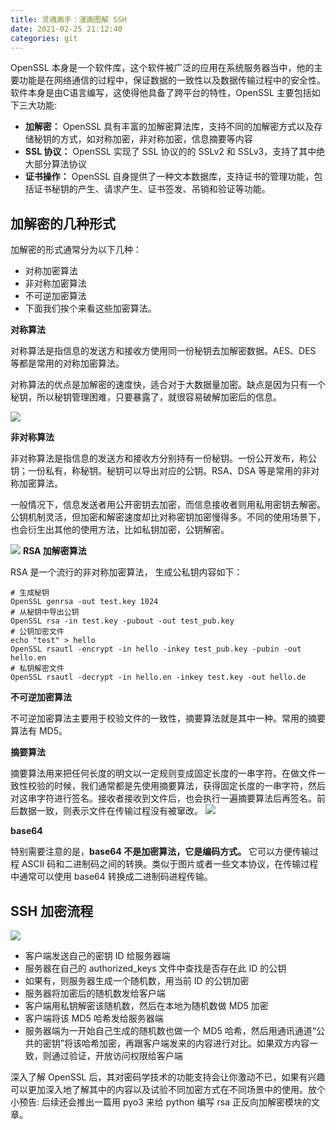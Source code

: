 ```yaml
---
title: 灵魂画手：漫画图解 SSH
date: 2021-02-25 21:12:40
categories: git
---
```

OpenSSL 本身是一个软件库，这个软件被广泛的应用在系统服务器当中，他的主要功能是在网络通信的过程中，保证数据的一致性以及数据传输过程中的安全性。软件本身是由C语言编写，这使得他具备了跨平台的特性，OpenSSL 主要包括如下三大功能:

*   **加解密：** OpenSSL 具有丰富的加解密算法库，支持不同的加解密方式以及存储秘钥的方式，如对称加密，非对称加密，信息摘要等内容
*   **SSL 协议：** OpenSSL 实现了 SSL 协议的的 SSLv2 和 SSLv3，支持了其中绝大部分算法协议
*   **证书操作：** OpenSSL 自身提供了一种文本数据库，支持证书的管理功能，包括证书秘钥的产生、请求产生、证书签发、吊销和验证等功能。

## 加解密的几种形式

加解密的形式通常分为以下几种：

*   对称加密算法
*   非对称加密算法
*   不可逆加密算法
*   下面我们挨个来看这些加密算法。

**对称算法**

对称算法是指信息的发送方和接收方使用同一份秘钥去加解密数据。AES、DES 等都是常用的对称加密算法。

对称算法的优点是加解密的速度快，适合对于大数据量加密。缺点是因为只有一个秘钥，所以秘钥管理困难，只要暴露了，就很容易破解加密后的信息。

![](https://upload-images.jianshu.io/upload_images/10024246-597b16cec5f8a89c.png?imageMogr2/auto-orient/strip%7CimageView2/2/w/1240)

**非对称算法**

非对称算法是指信息的发送方和接收方分别持有一份秘钥。一份公开发布，称公钥；一份私有，称秘钥。秘钥可以导出对应的公钥。RSA、DSA 等是常用的非对称加密算法。

一般情况下，信息发送者用公开密钥去加密，而信息接收者则用私用密钥去解密。公钥机制灵活，但加密和解密速度却比对称密钥加密慢得多。不同的使用场景下，也会衍生出其他的使用方法，比如私钥加密，公钥解密。

![](https://upload-images.jianshu.io/upload_images/10024246-66c99668d3323b92.png?imageMogr2/auto-orient/strip%7CimageView2/2/w/1240)
**RSA 加解密算法**

RSA 是一个流行的非对称加密算法， 生成公私钥内容如下：

```
# 生成秘钥
OpenSSL genrsa -out test.key 1024
# 从秘钥中导出公钥
OpenSSL rsa -in test.key -pubout -out test_pub.key
# 公钥加密文件
echo "test" > hello
OpenSSL rsautl -encrypt -in hello -inkey test_pub.key -pubin -out hello.en
# 私钥解密文件
OpenSSL rsautl -decrypt -in hello.en -inkey test.key -out hello.de
```

**不可逆加密算法**

不可逆加密算法主要用于校验文件的一致性，摘要算法就是其中一种。常用的摘要算法有 MD5。

**摘要算法**

摘要算法用来把任何长度的明文以一定规则变成固定长度的一串字符。在做文件一致性校验的时候，我们通常都是先使用摘要算法，获得固定长度的一串字符，然后对这串字符进行签名。接收者接收到文件后，也会执行一遍摘要算法后再签名。前后数据一致，则表示文件在传输过程没有被窜改。
![](https://upload-images.jianshu.io/upload_images/10024246-faafc26fd81afcae.png?imageMogr2/auto-orient/strip%7CimageView2/2/w/1240)

**base64**

特别需要注意的是，**base64 不是加密算法，它是编码方式。** 它可以方便传输过程 ASCII 码和二进制码之间的转换。类似于图片或者一些文本协议，在传输过程中通常可以使用 base64 转换成二进制码进程传输。

## SSH 加密流程

![](https://upload-images.jianshu.io/upload_images/10024246-efb79de24bee9831.png?imageMogr2/auto-orient/strip%7CimageView2/2/w/1240)

*   客户端发送自己的密钥 ID 给服务器端
*   服务器在自己的 authorized_keys 文件中查找是否存在此 ID 的公钥
*   如果有，则服务器生成一个随机数，用当前 ID 的公钥加密
*   服务器将加密后的随机数发给客户端
*   客户端用私钥解密该随机数，然后在本地为随机数做 MD5 加密
*   客户端将该 MD5 哈希发给服务器端
*   服务器端为一开始自己生成的随机数也做一个 MD5 哈希，然后用通讯通道“公共的密钥”将该哈希加密，再跟客户端发来的内容进行对比。如果双方内容一致，则通过验证，开放访问权限给客户端

深入了解 OpenSSL 后，其对密码学技术的功能支持会让你激动不已，如果有兴趣可以更加深入地了解其中的内容以及试验不同加密方式在不同场景中的使用。放个小预告: 后续还会推出一篇用 pyo3 来给 python 编写 rsa 正反向加解密模块的文章。
